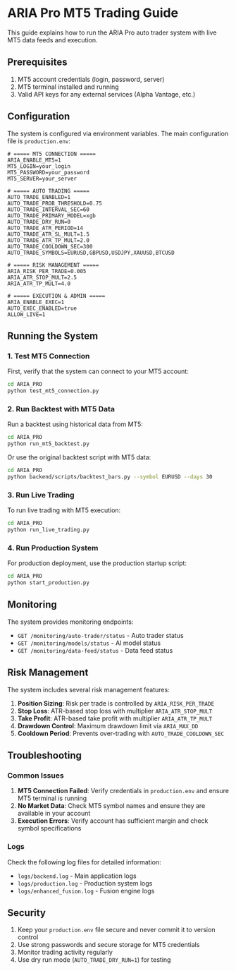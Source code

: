 # ARIA Pro MT5 Trading Guide

This guide explains how to run the ARIA Pro auto trader system with live MT5 data feeds and execution.

## Prerequisites

1. MT5 account credentials (login, password, server)
2. MT5 terminal installed and running
3. Valid API keys for any external services (Alpha Vantage, etc.)

## Configuration

The system is configured via environment variables. The main configuration file is `production.env`:

```env
# ===== MT5 CONNECTION =====
ARIA_ENABLE_MT5=1
MT5_LOGIN=your_login
MT5_PASSWORD=your_password
MT5_SERVER=your_server

# ===== AUTO TRADING =====
AUTO_TRADE_ENABLED=1
AUTO_TRADE_PROB_THRESHOLD=0.75
AUTO_TRADE_INTERVAL_SEC=60
AUTO_TRADE_PRIMARY_MODEL=xgb
AUTO_TRADE_DRY_RUN=0
AUTO_TRADE_ATR_PERIOD=14
AUTO_TRADE_ATR_SL_MULT=1.5
AUTO_TRADE_ATR_TP_MULT=2.0
AUTO_TRADE_COOLDOWN_SEC=300
AUTO_TRADE_SYMBOLS=EURUSD,GBPUSD,USDJPY,XAUUSD,BTCUSD

# ===== RISK MANAGEMENT =====
ARIA_RISK_PER_TRADE=0.005
ARIA_ATR_STOP_MULT=2.5
ARIA_ATR_TP_MULT=4.0

# ===== EXECUTION & ADMIN =====
ARIA_ENABLE_EXEC=1
AUTO_EXEC_ENABLED=true
ALLOW_LIVE=1
```

## Running the System

### 1. Test MT5 Connection

First, verify that the system can connect to your MT5 account:

```bash
cd ARIA_PRO
python test_mt5_connection.py
```

### 2. Run Backtest with MT5 Data

Run a backtest using historical data from MT5:

```bash
cd ARIA_PRO
python run_mt5_backtest.py
```

Or use the original backtest script with MT5 data:

```bash
cd ARIA_PRO
python backend/scripts/backtest_bars.py --symbol EURUSD --days 30
```

### 3. Run Live Trading

To run live trading with MT5 execution:

```bash
cd ARIA_PRO
python run_live_trading.py
```

### 4. Run Production System

For production deployment, use the production startup script:

```bash
cd ARIA_PRO
python start_production.py
```

## Monitoring

The system provides monitoring endpoints:

- `GET /monitoring/auto-trader/status` - Auto trader status
- `GET /monitoring/models/status` - AI model status
- `GET /monitoring/data-feed/status` - Data feed status

## Risk Management

The system includes several risk management features:

1. **Position Sizing**: Risk per trade is controlled by `ARIA_RISK_PER_TRADE`
2. **Stop Loss**: ATR-based stop loss with multiplier `ARIA_ATR_STOP_MULT`
3. **Take Profit**: ATR-based take profit with multiplier `ARIA_ATR_TP_MULT`
4. **Drawdown Control**: Maximum drawdown limit via `ARIA_MAX_DD`
5. **Cooldown Period**: Prevents over-trading with `AUTO_TRADE_COOLDOWN_SEC`

## Troubleshooting

### Common Issues

1. **MT5 Connection Failed**: Verify credentials in `production.env` and ensure MT5 terminal is running
2. **No Market Data**: Check MT5 symbol names and ensure they are available in your account
3. **Execution Errors**: Verify account has sufficient margin and check symbol specifications

### Logs

Check the following log files for detailed information:

- `logs/backend.log` - Main application logs
- `logs/production.log` - Production system logs
- `logs/enhanced_fusion.log` - Fusion engine logs

## Security

1. Keep your `production.env` file secure and never commit it to version control
2. Use strong passwords and secure storage for MT5 credentials
3. Monitor trading activity regularly
4. Use dry run mode (`AUTO_TRADE_DRY_RUN=1`) for testing
